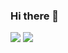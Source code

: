 ### Hi there 👋

![](https://github-readme-stats.vercel.app/api?username=StefanHeng&count_private=true&show_icons=true&theme=onedark)
![](https://github-readme-stats.vercel.app/api/top-langs/?username=StefanHeng&count_private=true&langs_count=7&layout=compact&theme=onedark)

<!--
**StefanHeng/StefanHeng** is a ✨ _special_ ✨ repository because its `README.md` (this file) appears on your GitHub profile.

Here are some ideas to get you started:

- 🔭 I’m currently working on ...
- 🌱 I’m currently learning ...
- 👯 I’m looking to collaborate on ...
- 🤔 I’m looking for help with ...
- 💬 Ask me about ...
- 📫 How to reach me: ...
- 😄 Pronouns: ...
- ⚡ Fun fact: ...
-->
